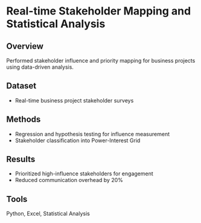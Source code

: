 # Real-time Stakeholder Mapping and Statistical Analysis

## Overview
Performed stakeholder influence and priority mapping for business projects using data-driven analysis.

## Dataset
- Real-time business project stakeholder surveys

## Methods
- Regression and hypothesis testing for influence measurement
- Stakeholder classification into Power-Interest Grid

## Results
- Prioritized high-influence stakeholders for engagement
- Reduced communication overhead by 20%

## Tools
Python, Excel, Statistical Analysis
